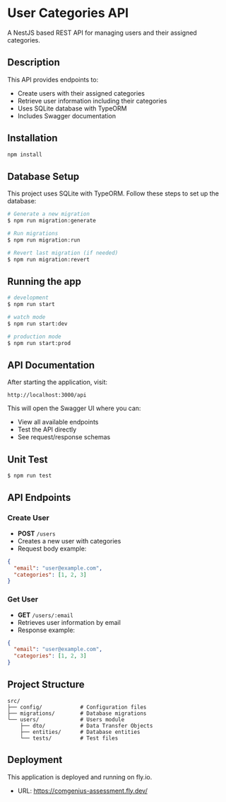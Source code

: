 # User Categories API

A NestJS based REST API for managing users and their assigned categories.


## Description

This API provides endpoints to:
- Create users with their assigned categories
- Retrieve user information including their categories
- Uses SQLite database with TypeORM
- Includes Swagger documentation


## Installation

```bash
npm install
```

## Database Setup

This project uses SQLite with TypeORM. Follow these steps to set up the database:

```bash
# Generate a new migration
$ npm run migration:generate

# Run migrations
$ npm run migration:run

# Revert last migration (if needed)
$ npm run migration:revert
```

## Running the app


```bash
# development
$ npm run start

# watch mode
$ npm run start:dev

# production mode
$ npm run start:prod
```


## API Documentation

After starting the application, visit:
```
http://localhost:3000/api
```
This will open the Swagger UI where you can:
- View all available endpoints
- Test the API directly
- See request/response schemas

## Unit Test

```bash
$ npm run test
```

## API Endpoints

### Create User
- **POST** `/users`
- Creates a new user with categories
- Request body example:
```json
{
  "email": "user@example.com",
  "categories": [1, 2, 3]
}
```

### Get User
- **GET** `/users/:email`
- Retrieves user information by email
- Response example:
```json
{
  "email": "user@example.com",
  "categories": [1, 2, 3]
}
```

## Project Structure
```
src/
├── config/            # Configuration files
├── migrations/        # Database migrations
└── users/             # Users module
    ├── dto/           # Data Transfer Objects
    ├── entities/      # Database entities
    └── tests/         # Test files
```

## Deployment

This application is deployed and running on fly.io.

- URL: https://comgenius-assessment.fly.dev/